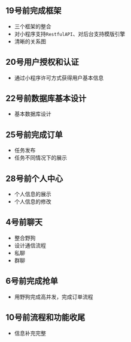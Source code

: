 ## 19号前完成框架

* 三个框架的整合
* 对小程序支持`RestfulAPI`、对后台支持模版引擎
* 清晰的关系图

## 20号用户授权和认证

* 通过小程序许可方式获得用户基本信息

## 22号前数据库基本设计

* 基本数据库设计

## 25号前完成订单

* 任务发布
* 任务不同情况下的展示

## 28号前个人中心

* 个人信息的展示
* 个人信息的修改

## 4号前聊天

* 整合野狗
* 设计通信流程
* 私聊
* 群聊

## 6号前完成抢单

* 用野狗完成高并发，完成订单流程

## 10号前流程和功能收尾

* 信息补充完整



